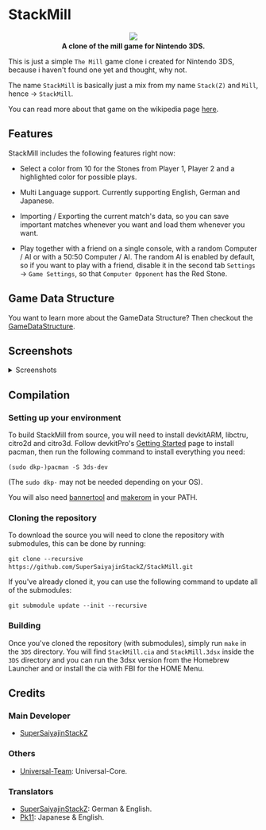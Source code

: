 # StackMill
<p align="center">
	<a href="https://github.com/SuperSaiyajinStackZ/StackMill/releases/latest"><img src="https://github.com/SuperSaiyajinStackZ/StackMill/blob/main/resources/logos/v0.1.0-v0.5.0/ReadMeCover.png"></a><br>
	<b>A clone of the mill game for Nintendo 3DS.</b><br>
</p>


This is just a simple `The Mill` game clone i created for Nintendo 3DS, because i haven't found one yet and thought, why not.

The name `StackMill` is basically just a mix from my name `Stack(Z)` and `Mill`, hence -> `StackMill`.

You can read more about that game on the wikipedia page [here](https://en.wikipedia.org/wiki/Nine_men%27s_morris).

## Features
StackMill includes the following features right now:

* Select a color from 10 for the Stones from Player 1, Player 2 and a highlighted color for possible plays.

* Multi Language support. Currently supporting English, German and Japanese.

* Importing / Exporting the current match's data, so you can save important matches whenever you want and load them whenever you want.

* Play together with a friend on a single console, with a random Computer / AI or with a 50:50 Computer / AI. The random AI is enabled by default, so if you want to play with a friend, disable it in the second tab `Settings` -> `Game Settings`, so that `Computer Opponent` has the Red Stone.

## Game Data Structure
You want to learn more about the GameData Structure? Then checkout the [GameDataStructure](https://github.com/SuperSaiyajinStackZ/StackMill/blob/main/GameDataStructure.md).


## Screenshots

<details><summary>Screenshots</summary>

### Credits Tab
![](https://github.com/SuperSaiyajinStackZ/StackMill/blob/main/resources/screenshots/creditsTab.png)
![](https://github.com/SuperSaiyajinStackZ/StackMill/blob/main/resources/screenshots/creditsTabTranslators.png)

### Game Tab
![](https://github.com/SuperSaiyajinStackZ/StackMill/blob/main/resources/screenshots/gameTab.png)

### Rules
![](https://github.com/SuperSaiyajinStackZ/StackMill/blob/main/resources/screenshots/rules1.png)
![](https://github.com/SuperSaiyajinStackZ/StackMill/blob/main/resources/screenshots/rules2.png)
![](https://github.com/SuperSaiyajinStackZ/StackMill/blob/main/resources/screenshots/rules3.png)
![](https://github.com/SuperSaiyajinStackZ/StackMill/blob/main/resources/screenshots/rules4.png)
![](https://github.com/SuperSaiyajinStackZ/StackMill/blob/main/resources/screenshots/rules5.png)
![](https://github.com/SuperSaiyajinStackZ/StackMill/blob/main/resources/screenshots/rules6.png)
![](https://github.com/SuperSaiyajinStackZ/StackMill/blob/main/resources/screenshots/rules7.png)

### Settings Tab
![](https://github.com/SuperSaiyajinStackZ/StackMill/blob/main/resources/screenshots/settingsTabMain.png)
![](https://github.com/SuperSaiyajinStackZ/StackMill/blob/main/resources/screenshots/settingsTabGameSettings.png)
![](https://github.com/SuperSaiyajinStackZ/StackMill/blob/main/resources/screenshots/settingsTabLanguage.png)
![](https://github.com/SuperSaiyajinStackZ/StackMill/blob/main/resources/screenshots/settingsTabImportExport.png)


### Splash
![](https://github.com/SuperSaiyajinStackZ/StackMill/blob/main/resources/screenshots/splash.png)


</details>

## Compilation

### Setting up your environment

To build StackMill from source, you will need to install devkitARM, libctru, citro2d and citro3d. Follow devkitPro's [Getting Started](https://devkitpro.org/wiki/Getting_Started) page to install pacman, then run the following command to install everything you need:
```
(sudo dkp-)pacman -S 3ds-dev
```
(The `sudo dkp-` may not be needed depending on your OS).

You will also need [bannertool](https://github.com/Steveice10/bannertool/releases/latest) and [makerom](https://github.com/profi200/Project_CTR/releases/latest) in your PATH.

### Cloning the repository

To download the source you will need to clone the repository with submodules, this can be done by running:
```
git clone --recursive https://github.com/SuperSaiyajinStackZ/StackMill.git
```

If you've already cloned it, you can use the following command to update all of the submodules:
```
git submodule update --init --recursive
```

### Building

Once you've cloned the repository (with submodules), simply run `make` in the `3DS` directory. You will find `StackMill.cia` and `StackMill.3dsx` inside the `3DS` directory and you can run the 3dsx version from the Homebrew Launcher and or install the cia with FBI for the HOME Menu.


## Credits
### Main Developer
- [SuperSaiyajinStackZ](https://github.com/SuperSaiyajinStackZ)

### Others
- [Universal-Team](https://github.com/Universal-Team): Universal-Core.

### Translators
- [SuperSaiyajinStackZ](https://github.com/SuperSaiyajinStackZ): German & English.
- [Pk11](https://github.com/Epicpkmn11): Japanese & English.